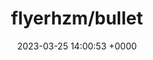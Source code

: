 ---
title: "flyerhzm/bullet"
link: "https://github.com/flyerhzm/bullet"
date: "2023-03-25 14:00:53 +0000"
description: "help to kill N+1 queries and unused eager loading"
category: "github"
---